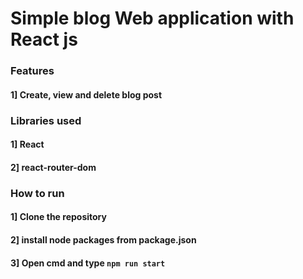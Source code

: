 # Simple blog Web application with React js

### Features
#### 1] Create, view and delete blog post

### Libraries used
#### 1] React
#### 2] react-router-dom

### How to run
#### 1] Clone the repository
#### 2] install node packages from package.json
#### 3] Open cmd and type `npm run start`
